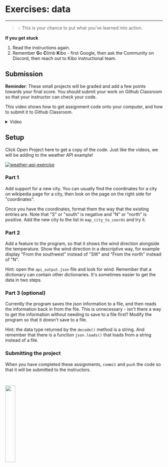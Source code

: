 # Exercises: data

---

> 💡 This is your chance to put what you’ve learned into action.
>


<aside>

**If you get stuck**
1. Read the instructions again.
2. Remember **G**o **C**limb **K**ibo - first Google, then ask the Community on Discord, then reach out to Kibo instructional team.

</aside>

## Submission

**Reminder**: These small projects will be graded and add a few points towards your final score. You should submit your work on Github
Classroom so that your instructor can check your code.

This video shows how to get assignment code onto your computer, and how to
submit it to Github Classroom.

<details><summary>Video</summary>

<div style="position: relative; padding-bottom: 62.5%; height: 0;"><iframe src="https://www.loom.com/embed/b6f344e3887d46d7a63d5cafac2fc21e" frameborder="0" webkitallowfullscreen mozallowfullscreen allowfullscreen style="position: absolute; top: 0; left: 0; width: 100%; height: 100%;"></iframe></div>

</details>

## Setup

Click Open Project here to get a copy of the code. Just like the videos, we will be adding to the weather API example!

<a href="https://classroom.github.com/a/PCUb7tFJ" target="_blank"><img src="https://img.shields.io/static/v1?label=Open%20Project&message=Weather%20API%20Exercise&color=blue" alt="weather-api-exercise" /></a>

<!-- link to https://github.com/kibo-programming-2-jan-23/show-weather-from-api-exercise -->

### Part 1

Add support for a new city. You can usually find the coordinates for a city on wikipedia page for a city, then look on the page on the right side for "coordinates". 

Once you have the coordinates, format them the way that the existing entries are. Note that "S" or "south" is negative and "N" or "north" is positive. Add the new city to the list in `map_city_to_coords` and try it.

### Part 2

Add a feature to the program, so that it shows the wind direction alongside the temperature. Show the wind direction in a descriptive way, for example display "From the southwest" instead of "SW" and "From the north" instead of "N".

Hint: open the `api_output.json` file and look for wind. Remember that a dictionary can contain other dictionaries. It's sometimes easier to get the data in two steps.


### Part 3 (optional)

Currently the program saves the json information to a file, and then reads the information back in from the file. This is unnecessary - isn't there a way to get the information without needing to save to a file first? Modify the program so that it doesn't save to a file.

Hint: the data type returned by the `decode()` method is a string.
And remember that there is a function `json.loads()` that loads from a string instead of a file.

### Submitting the project

When you have completed these assignments, `commit` and `push` the code so that it will be submitted to the instructors.

<image src="../../images/w1/cool_library_snake.png" height="25%" width="25%" style="border:none, border-width: 0, border: 0; margin-top:2em; box-shadow: 0px 0px;" />


